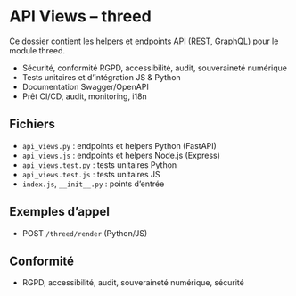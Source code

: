 # API Views – threed

Ce dossier contient les helpers et endpoints API (REST, GraphQL) pour le module threed.

- Sécurité, conformité RGPD, accessibilité, audit, souveraineté numérique
- Tests unitaires et d’intégration JS & Python
- Documentation Swagger/OpenAPI
- Prêt CI/CD, audit, monitoring, i18n

## Fichiers
- `api_views.py` : endpoints et helpers Python (FastAPI)
- `api_views.js` : endpoints et helpers Node.js (Express)
- `api_views.test.py` : tests unitaires Python
- `api_views.test.js` : tests unitaires JS
- `index.js`, `__init__.py` : points d’entrée

## Exemples d’appel
- POST `/threed/render` (Python/JS)

## Conformité
- RGPD, accessibilité, audit, souveraineté numérique, sécurité
